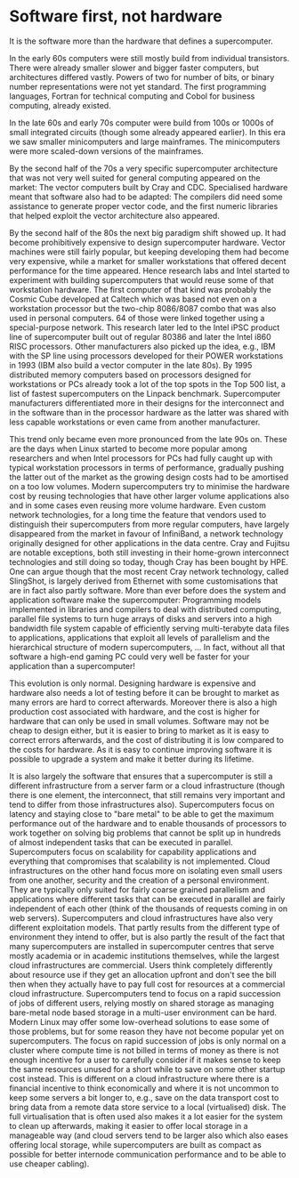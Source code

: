 # Software first, not hardware

It is the software more than the hardware that defines a supercomputer.

In the early 60s computers were still mostly build from individual transistors.
There were already smaller slower and bigger faster computers, but architectures
differed vastly. Powers of two for number of bits, or binary number representations
were not yet standard. The first programming languages, Fortran for technical computing
and Cobol for business computing, already existed.

In the late 60s and early 70s computer were build from 100s or 1000s of small
integrated circuits (though some already appeared earlier). In this era
we saw smaller minicomputers and large mainframes. The minicomputers were 
more scaled-down versions of the mainframes.

By the second half of the 70s a very specific supercomputer architecture that was
not very well suited for general computing appeared on the market: The vector computers
built by Cray and CDC. Specialised hardware meant that software also had to be
adapted: The compilers did need some assistance to generate proper vector code,
and the first numeric libraries that helped exploit the vector architecture also
appeared. 

By the second half of the 80s the next big paradigm shift showed up. It had become 
prohibitively expensive to design supercomputer hardware. Vector machines were still
fairly popular, but keeping developing them had become very expensive, while a market
for smaller workstations that offered decent performance for the time appeared. 
Hence research labs and Intel started to experiment with building supercomputers that would
reuse some of that workstation hardware. The first computer of that kind was probably
the Cosmic Cube developed at Caltech which was based not even on a workstation
processor but the two-chip 8086/8087 combo that was also used in personal computers.
64 of those were linked together using a special-purpose network. This research later
led to the Intel iPSC product line of supercomputer built out of regular 80386 and later
the Intel i860 RISC processors. Other manufacturers also picked up the idea, e.g.,
IBM with the SP line using processors developed for their POWER workstations in 1993
(IBM also build a vector computer in the late 80s). By 1995 distributed memory 
computers based on processors designed for workstations or PCs already took a lot
of the top spots in the Top 500 list, a list of fastest supercomputers on the 
Linpack benchmark. Supercomputer manufacturers differentiated more in their
designs for the interconnect and in the software than in the processor hardware
as the latter was shared with less capable workstations or even came from another
manufacturer. 

This trend only became even more pronounced from the late 90s on. These are the days
when Linux started to become more popular among researchers and when Intel processors
for PCs had fully caught up with typical workstation processors in terms of performance,
gradually pushing the latter out of the market as the growing design costs had to
be amortised on a too low volumes. 
Modern supercomputers try to minimise the hardware cost by reusing technologies 
that have other larger volume applications also and in some cases even reusing 
more volume hardware. Even custom network technologies, for a long time the feature
that vendors used to distinguish their supercomputers from more regular computers,
 have largely disappeared
from the market in favour of InfiniBand, a network technology originally designed for
other applications in the data centre. Cray and Fujitsu are notable exceptions, both still
investing in their home-grown interconnect technologies and still doing so today,
though Cray has been bought by HPE. One can argue though that the most recent Cray network
technology, called SlingShot, is largely derived from Ethernet with some customisations that 
are in fact also partly software. More than ever before does the system and application 
software make the supercomputer: Programming models implemented in libraries and
compilers to deal with distributed computing, parallel file systems to turn huge arrays
of disks and servers into a high bandwidth file system capable of efficiently serving
multi-terabyte data files to applications, applications that exploit all levels of
parallelism and the hierarchical structure of modern supercomputers, ... 
In fact, without all that software a high-end gaming PC could very well be faster for 
your application than a supercomputer!

This evolution is only normal. Designing hardware is expensive and hardware also needs 
a lot of testing before it can be brought to market as many errors are hard to correct
afterwards. Moreover there is also a high production cost associated with hardware,
and the cost is higher for hardware that can only be used in small volumes. 
Software may not be cheap to design either, but it is easier to bring to market as it
is easy to correct errors afterwards, and the cost of distributing it is low compared to
the costs for hardware. As it is easy to continue improving software it is possible to
upgrade a system and make it better during its lifetime.

It is also largely the software that ensures that a supercomputer is still a different infrastructure
from a server farm or a cloud infrastructure (though there is one element, the interconnect, that 
still remains very important and tend to differ from those infrastructures also).
Supercomputers focus on latency and staying close to "bare metal" to be able to get the
maximum performance out of the hardware and to enable thousands of processors to work 
together on solving big problems that cannot be split up in hundreds of almost independent
tasks that can be executed in parallel. Supercomputers focus on scalability for capability
applications and everything that compromises that scalability is not implemented.
Cloud infrastructures on the other hand focus more
on isolating even small users from one another, security and the creation of a personal 
environment. They are typically only suited for fairly coarse grained parallelism and 
applications where different tasks that can be executed in parallel are fairly independent
of each other (think of the thousands of requests coming in on web servers).
Supercomputers and cloud infrastructures have also very different exploitation models.
That partly results from the different type of environment they intend to offer, but is also 
partly the result of the fact that many supercomputers are installed in supercomputer centres
that serve mostly academia or in academic institutions themselves, while the largest cloud
infrastructures are commercial. Users think completely differently about resource use if they
get an allocation upfront and don't see the bill then when they actually have to pay full cost
for resources at a commercial cloud infrastructure. 
Supercomputers tend to focus on a rapid succession of jobs of different users, relying mostly on
shared storage as managing bare-metal node based storage in a multi-user environment can be
hard. Modern Linux may offer some low-overhead solutions to ease some of those problems, but for some
reason they have not become popular yet on supercomputers. The focus on rapid succession of jobs
is only normal on a cluster where compute time is not billed in terms of money as there is not
enough incentive for a user to carefully consider if it makes sense to keep the same resources
unused for a short while to save on some other startup cost instead. This is different on a cloud
infrastructure where there is a financial incentive to think economically and where it is not 
uncommon to keep some servers a bit longer to, e.g., save on the data transport cost to bring
data from a remote data store service to a local (virtualised) disk. The full virtualisation 
that is often used also makes it a lot easier for the system to clean up afterwards, making
it easier to offer local storage in a manageable way (and cloud servers tend to be larger also
which also eases offering local storage, while supercomputers are built as compact as possible
for better internode communication performance and to be able to use cheaper cabling).
